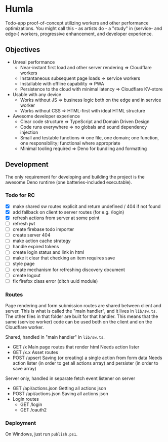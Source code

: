# Humla

Todo-app proof-of-concept utilizing workers and other performance optimizations. You might call this - as artists do - a "study" in (service- and edge-) workers, progressive enhancement, and developer experience.

## Objectives

- Unreal performance 
  - Near-instant first load and other server rendering => Cloudflare workers
  - Instantaneous subsequent page loads => service workers
  - Installable with offline capability => PWA
  - Persistence to the cloud with minimal latency => Cloudflare KV-store
- Usable with any device
  - Works without JS => business logic both on the edge and in service worker
  - Works without CSS => HTML-first with ideal HTML structure
- Awesome developer experience
  - Clear code structure => TypeScript and Domain Driven Design
  - Code runs everywhere => no globals and sound dependency injection
  - Small and testable functions => one file, one domain; one function, one responsibility; functional where appropriate
  - Minimal tooling required => Deno for bundling and formatting

## Development

The only requirement for developing and building the project is the awesome Deno runtime (one batteries-included executable).

### Todo for RC

- [x] make shared sw routes explicit and return undefined / 404 if not found
- [x] add fallback on client to server routes (for e.g. /login)
- [x] refresh actions from server at some point
- [ ] refresh jwt
- [ ] create firebase todo importer
- [ ] create server 404
- [ ] make action cache strategy
- [ ] handle expired tokens
- [ ] create login status and link in html
- [ ] make it clear that checking an item requires save
- [ ] style page
- [ ] create mechanism for refreshing discovery document
- [ ] create logout
- [ ] fix firefox class error (ditch uuid module)

### Routes

Page rendering and form submission routes are shared between client and server. This is what is called the "main handler", and it lives in `lib/sw.ts`. The other files in that folder are built for that handler. This means that the same (service worker) code can be used both on the client and on the Cloudflare worker.

Shared, handled in "main handler" in `lib/sw.ts`.

- GET /x
  Main page routes that render html
  Needs action lister
- GET /x.x
  Asset routes
- POST /upsert
  Saving (or creating) a single action from form data
  Needs action lister (in order to get all actions array) and persister (in order to save array)

Server only, handled in separate fetch event listener on server

- GET /api/actions.json
  Getting all actions json
- POST /api/actions.json
  Saving all actions json
- Login routes
  - GET /login
  - GET /oauth2

### Deployment

On Windows, just run `publish.ps1`.